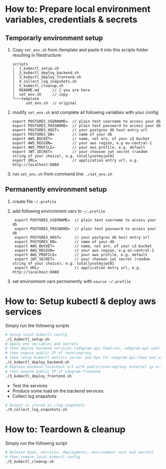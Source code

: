 # How to: Prepare local environment variables, credentials & secrets

## Temporarly environment setup
1. Copy `set_env.sh` from /template and paste it into this scripts folder resulting in filestructure:
    ```ascii
    scripts
    │  1_kubectl_setup.sh
    │  2_kubectl_deploy_backend.sh
    │  3_kubectl_deploy_frontend.sh
    │  4_collect_log_snapshots.sh
    │  5_kubectl_cleanup.sh
    │  README.md      // 🔴 you are here
    │  set_env.sh     // copy
    └───template
          set_env.sh  // original
    ```
2. modify `set_env.sh` and complete all following variables with your config
    ```
    export POSTGRES_USERNAME=  // plain text username to access your db
    export POSTGRES_PASSWORD=  // plain text password to access your db
    export POSTGRES_HOST=      // your postgres db host entry url
    export POSTGRES_DB=        // name of your db
    export AWS_BUCKET=         // name, not arn, of your s3 bucket
    export AWS_REGION=         // your aws region, e.g eu-central-1
    export AWS_PROFILE=        // your aws profile, e.g. default
    export JWT_SECRET=         // your choosen jwt secret (random string of your choice), e.g. totallynotmyjwt01
    export URL=                // application entry url, e.g. http://localhost:8080
    ```
3. run `set_env.sh` from command line: `./set_env.sh`

## Permanently environment setup
1. create file `~/.profile`
2. add following environment vars to `~/.profile`

        export POSTGRES_USERNAME=  // plain text username to access your db
        export POSTGRES_PASSWORD=  // plain text password to access your db
        export POSTGRES_HOST=      // your postgres db host entry url
        export POSTGRES_DB=        // name of your db
        export AWS_BUCKET=         // name, not arn, of your s3 bucket
        export AWS_REGION=         // your aws region, e.g eu-central-1
        export AWS_PROFILE=        // your aws profile, e.g. default
        export JWT_SECRET=         // your choosen jwt secret (random string of your choice), e.g. totallynotmyjwt01
        export URL=                // application entry url, e.g. http://localhost:8080

3. set environment vars permanently with `source ~/.profile`

# How to: Setup kubectl & deploy aws services
Simply run the following scripts
```bash
# Setup local kubectl config
./1_kubectl_setup.sh
# Apply env variables and secrets
# then deploy backend services (udagram-api-feed-svc, udagram-api-user-svc & reverseproxy-svc)
# then expose public IP of reverseproxy
# then setup kubectl metrics server and hpa for udagram-api-feed and udagram-api-user
./2_kubectl_deploy_backend.sh
# Replace backend localhost url with publicreverseproxy external ip url and deploy frontend service
# then expose public IP of udagram-frontend
./3_kubectl_deploy_frontend.sh
```
* Test the services
* Produce some load on the backend services
* Collect log snapshots
```bash
# Output is stored in /log-snapshots
./4_collect_log_snapshots.sh
```

# How to: Teardown & cleanup
Simply run the following script
```bash
# Deletes hpas, services, deployments, environment vars and secrets
# then remove local kubectl config
./5_kubectl_cleanup.sh
```